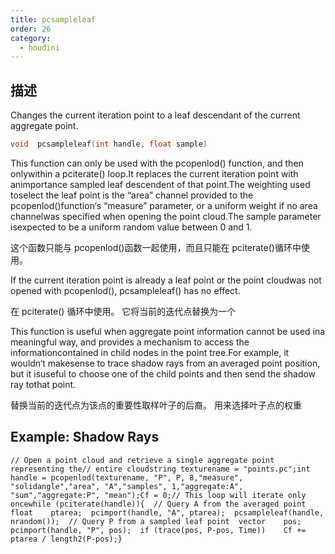 ```yaml
---
title: pcsampleleaf
order: 26
category:
  - houdini
---
```

    
## 描述

Changes the current iteration point to a leaf descendant of the current
aggregate point.

```c
void  pcsampleleaf(int handle, float sample)
```

This function can only be used with the pcopenlod() function, and then
onlywithin a pciterate() loop.It replaces the current iteration point with
animportance sampled leaf descendent of that point.The weighting used toselect
the leaf point is the “area” channel provided to the pcopenlod()function‘s
“measure” parameter, or a uniform weight if no area channelwas specified when
opening the point cloud.The sample parameter isexpected to be a uniform random
value between 0 and 1.

这个函数只能与 pcopenlod()函数一起使用，而且只能在 pciterate()循环中使用。

If the current iteration point is already a leaf point or the point cloudwas
not opened with pcopenlod(), pcsampleleaf() has no effect.

在 pciterate() 循环中使用。 它将当前的迭代点替换为一个

This function is useful when aggregate point information cannot be used ina
meaningful way, and provides a mechanism to access the informationcontained in
child nodes in the point tree.For example, it wouldn‘t makesense to trace
shadow rays from an averaged point position, but it isuseful to choose one of
the child points and then send the shadow ray tothat point.

替换当前的迭代点为该点的重要性取样叶子的后裔。 用来选择叶子点的权重

## Example: Shadow Rays

    // Open a point cloud and retrieve a single aggregate point representing the// entire cloudstring texturename = "points.pc";int handle = pcopenlod(texturename, "P", P, 8,"measure", "solidangle","area", "A","samples", 1,"aggregate:A", "sum","aggregate:P", "mean");Cf = 0;// This loop will iterate only oncewhile (pciterate(handle)){  // Query A from the averaged point  float    ptarea;  pcimport(handle, "A", ptarea);  pcsampleleaf(handle, nrandom());  // Query P from a sampled leaf point  vector    pos;  pcimport(handle, "P", pos);  if (trace(pos, P-pos, Time))    Cf += ptarea / length2(P-pos);}

